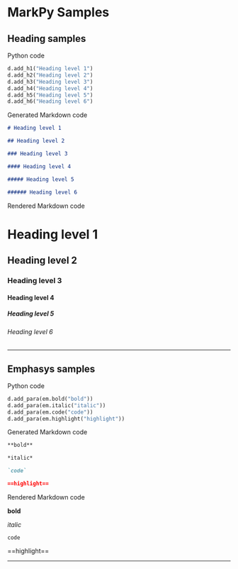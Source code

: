 # MarkPy Samples

## Heading samples

Python code  

```python
d.add_h1("Heading level 1")
d.add_h2("Heading level 2")
d.add_h3("Heading level 3")
d.add_h4("Heading level 4")
d.add_h5("Heading level 5")
d.add_h6("Heading level 6")
```

Generated Markdown code  

```markdown
# Heading level 1

## Heading level 2

### Heading level 3

#### Heading level 4

##### Heading level 5

###### Heading level 6

```

Rendered Markdown code  

# Heading level 1

## Heading level 2

### Heading level 3

#### Heading level 4

##### Heading level 5

###### Heading level 6

--------------------------------------------------------------------------------

## Emphasys samples

Python code  

```python
d.add_para(em.bold("bold"))
d.add_para(em.italic("italic"))
d.add_para(em.code("code"))
d.add_para(em.highlight("highlight"))
```

Generated Markdown code  

```markdown
**bold**  

*italic*  

`code`  

==highlight==  

```

Rendered Markdown code  

**bold**  

*italic*  

`code`  

==highlight==  

--------------------------------------------------------------------------------

